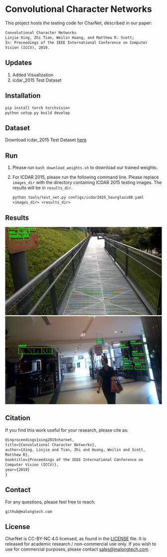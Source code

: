 # Convolutional Character Networks

This project hosts the testing code for CharNet, described in our paper:

    Convolutional Character Networks
    Linjie Xing, Zhi Tian, Weilin Huang, and Matthew R. Scott;
    In: Proceedings of the IEEE International Conference on Computer Vision (ICCV), 2019.

   
## Updates

1. Added Visualization
2. icdar_2015 Test Dataset


## Installation

```
pip install torch torchvision
python setup.py build develop
```


## Dataset
Download icdar_2015 Test Dataset [here](https://drive.google.com/file/d/1mPRmedDdC9UPlNQAEohMCMWlnTRoiqfC/view?usp=share_link)


## Run
1. Please run `bash download_weights.sh` to download our trained weights. 
2. For ICDAR 2015, please run the following command line. Please replace `images_dir` with the directory containing ICDAR 2015 testing images. The results will be in `results_dir`.

    ```
    python tools/test_net.py configs/icdar2015_hourglass88.yaml <images_dir> <results_dir>
    ```

## Results
![](https://github.com/hamzakhalil798/research-charnet/blob/master/images/result_1.jpg)
![](https://github.com/hamzakhalil798/research-charnet/blob/master/images/result_2.jpg)


## Citation

If you find this work useful for your research, please cite as:

    @inproceedings{xing2019charnet,
    title={Convolutional Character Networks},
    author={Xing, Linjie and Tian, Zhi and Huang, Weilin and Scott, Matthew R},
    booktitle={Proceedings of the IEEE International Conference on Computer Vision (ICCV)},
    year={2019}
    }
    
## Contact

For any questions, please feel free to reach: 
```
github@malongtech.com
```


## License

CharNet is CC-BY-NC 4.0 licensed, as found in the [LICENSE](LICENSE) file. It is released for academic research / non-commercial use only. If you wish to use for commercial purposes, please contact sales@malongtech.com.
